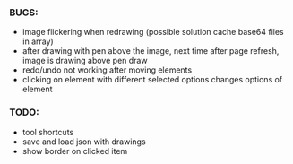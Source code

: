 ### BUGS:
- image flickering when redrawing (possible solution cache base64 files in array)
- after drawing with pen above the image, next time after page refresh, image is drawing above pen draw
- redo/undo not working after moving elements
- clicking on element with different selected options changes options of element


### TODO:
- tool shortcuts
- save and load json with drawings
- show border on clicked item